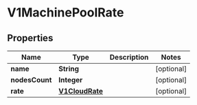 # V1MachinePoolRate

## Properties
Name | Type | Description | Notes
------------ | ------------- | ------------- | -------------
**name** | **String** |  |  [optional]
**nodesCount** | **Integer** |  |  [optional]
**rate** | [**V1CloudRate**](V1CloudRate.md) |  |  [optional]
